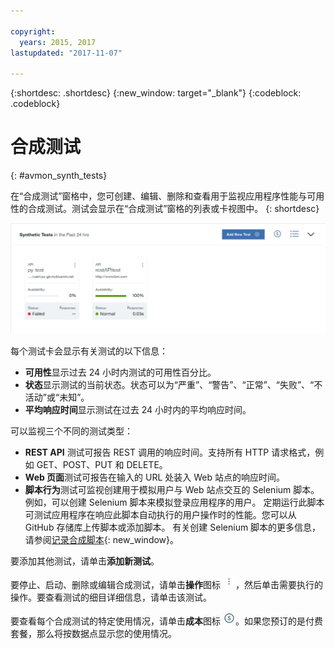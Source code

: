 ```yaml
---

copyright:
  years: 2015, 2017
lastupdated: "2017-11-07"

---
```


{:shortdesc: .shortdesc}
{:new_window: target="_blank"}
{:codeblock: .codeblock}


# 合成测试
{: #avmon_synth_tests}

在“合成测试”窗格中，您可创建、编辑、删除和查看用于监视应用程序性能与可用性的合成测试。测试会显示在“合成测试”窗格的列表或卡视图中。
{: shortdesc}

![“合成测试”窗格。](images/syn_tests_pane.jpg)

每个测试卡会显示有关测试的以下信息：

- **可用性**显示过去 24 小时内测试的可用性百分比。
- **状态**显示测试的当前状态。状态可以为“严重”、“警告”、“正常”、“失败”、“不活动”或“未知”。
- **平均响应时间**显示测试在过去 24 小时内的平均响应时间。

可以监视三个不同的测试类型：

- **REST API** 测试可报告 REST 调用的响应时间。支持所有 HTTP 请求格式，例如 GET、POST、PUT 和 DELETE。
- **Web 页面**测试可报告在输入的 URL 处装入 Web 站点的响应时间。
- **脚本行为**测试可监视创建用于模拟用户与 Web 站点交互的 Selenium 脚本。例如，可以创建 Selenium 脚本来模拟登录应用程序的用户。
定期运行此脚本可测试应用程序在响应此脚本自动执行的用户操作时的性能。您可以从 GitHub 存储库上传脚本或添加脚本。
有关创建 Selenium 脚本的更多信息，请参阅[记录合成脚本](http://www.ibm.com/support/knowledgecenter/SSMKFH/com.ibm.apmaas.doc/install/admin_syn_record_script.htm "（在新选项卡或窗口中打开）"){: new_window}。

要添加其他测试，请单击**添加新测试**。

要停止、启动、删除或编辑合成测试，请单击**操作**图标 ![“操作”图标](images/actions_icn_white_smll.jpg)，然后单击需要执行的操作。要查看测试的细目详细信息，请单击该测试。

要查看每个合成测试的特定使用情况，请单击**成本**图标 ![“成本”图标](images/cost_icn_white_smll.jpg)。如果您预订的是付费套餐，那么将按数据点显示您的使用情况。
